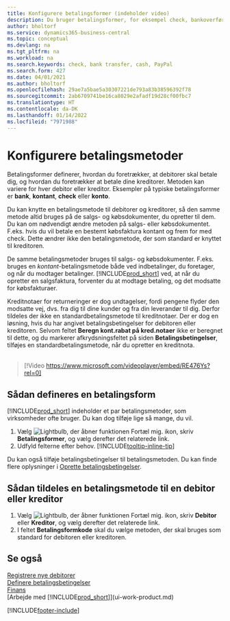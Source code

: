 ```yaml
---
title: Konfigurere betalingsformer (indeholder video)
description: Du bruger betalingsformer, for eksempel check, bankoverførsel, kontant eller PayPal, til at definere, hvordan salgs- og købsfakturaer skal betales.
author: bholtorf
ms.service: dynamics365-business-central
ms.topic: conceptual
ms.devlang: na
ms.tgt_pltfrm: na
ms.workload: na
ms.search.keywords: check, bank transfer, cash, PayPal
ms.search.form: 427
ms.date: 04/01/2021
ms.author: bholtorf
ms.openlocfilehash: 29ae7a5bae5a30307221de793a83b38596392f78
ms.sourcegitcommit: 2ab6709741be16ca8029e2afadf19d28cf00fbc7
ms.translationtype: HT
ms.contentlocale: da-DK
ms.lasthandoff: 01/14/2022
ms.locfileid: "7971988"
---
```

# <a name="set-up-payment-methods"></a>Konfigurere betalingsmetoder

Betalingsformer definerer, hvordan du foretrækker, at debitorer skal betale dig, og hvordan du foretrækker at betale dine kreditorer. Metoden kan variere for hver debitor eller kreditor. Eksempler på typiske betalingsformer er **bank**, **kontant**, **check** eller **konto**.

Du kan knytte en betalingsmetode til debitorer og kreditorer, så den samme metode altid bruges på de salgs- og købsdokumenter, du opretter til dem. Du kan om nødvendigt ændre metoden på salgs- eller købsdokumentet. F.eks. hvis du vil betale en bestemt købsfaktura kontant og frem for med check. Dette ændrer ikke den betalingsmetode, der som standard er knyttet til kreditoren.

De samme betalingsmetoder bruges til salgs- og købsdokumenter. F.eks. bruges en _kontant_-betalingsmetode både ved indbetalinger, du foretager, og når du modtager betalinger. [!INCLUDE[prod_short](includes/prod_short.md)] ved, at når du opretter en salgsfaktura, forventer du at modtage betaling, og det modsatte for købsfakturaer.

Kreditnotaer for returneringer er dog undtagelser, fordi pengene flyder den modsatte vej, dvs. fra dig til dine kunder og fra din leverandør til dig. Derfor tildeles der ikke en standardbetalingsmetode til kreditnotaer. Der er dog en løsning, hvis du har angivet betalingsbetingelser for debitoren eller kreditoren. Selvom feltet **Beregn kont.rabat på kred.notaer** ikke er beregnet til dette, og du markerer afkrydsningsfeltet på siden **Betalingsbetingelser**, tilføjes en standardbetalingsmetode, når du opretter en kreditnota. <br><br>  

> [!Video https://www.microsoft.com/videoplayer/embed/RE476Ys?rel=0]

## <a name="to-set-up-a-payment-method"></a>Sådan defineres en betalingsform

[!INCLUDE[prod_short](includes/prod_short.md)] indeholder et par betalingsmetoder, som virksomheder ofte bruger. Du kan dog tilføje lige så mange, du vil.

1. Vælg ![Lightbulb, der åbner funktionen Fortæl mig.](media/ui-search/search_small.png "Fortæl mig, hvad du vil foretage dig") ikon, skriv **Betalingsformer**, og vælg derefter det relaterede link.
2. Udfyld felterne efter behov. [!INCLUDE[tooltip-inline-tip](includes/tooltip-inline-tip_md.md)]

Du kan også tilføje betalingsbetingelser til betalingsmetoden. Du kan finde flere oplysninger i [Oprette betalingsbetingelser](finance-payment-terms.md).  

## <a name="to-assign-a-payment-method-to-a-customer-or-vendor"></a>Sådan tildeles en betalingsmetode til en debitor eller kreditor

1. Vælg ![Lightbulb, der åbner funktionen Fortæl mig.](media/ui-search/search_small.png "Fortæl mig, hvad du vil foretage dig") ikon, skriv **Debitor** eller **Kreditor**, og vælg derefter det relaterede link.
2. I feltet **Betalingsformkode** skal du vælge metoden, der skal bruges som standard for debitoren eller kreditoren.

## <a name="see-also"></a>Se også

[Registrere nye debitorer](sales-how-register-new-customers.md)  
[Definere betalingsbetingelser](finance-payment-terms.md)  
[Finans](finance.md)  
[Arbejde med [!INCLUDE[prod_short](includes/prod_short.md)]](ui-work-product.md)  


[!INCLUDE[footer-include](includes/footer-banner.md)]